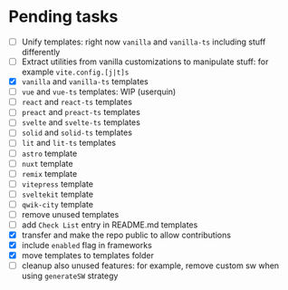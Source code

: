 # Pending tasks

- [ ] Unify templates: right now `vanilla` and `vanilla-ts` including stuff differently 
- [ ] Extract utilities from vanilla customizations to manipulate stuff: for example `vite.config.[j|t]s`
- [x] `vanilla` and `vanilla-ts` templates
- [ ] `vue` and `vue-ts` templates: WIP (userquin)
- [ ] `react` and `react-ts` templates
- [ ] `preact` and `preact-ts` templates
- [ ] `svelte` and `svelte-ts` templates
- [ ] `solid` and `solid-ts` templates
- [ ] `lit` and `lit-ts` templates
- [ ] `astro` template
- [ ] `nuxt` template
- [ ] `remix` template
- [ ] `vitepress` template
- [ ] `sveltekit` template
- [ ] `qwik-city` template
- [ ] remove unused templates
- [ ] add `Check List` entry in README.md templates
- [x] transfer and make the repo public to allow contributions
- [x] include `enabled` flag in frameworks
- [x] move templates to templates folder
- [ ] cleanup also unused features: for example, remove custom sw when using `generateSW` strategy
